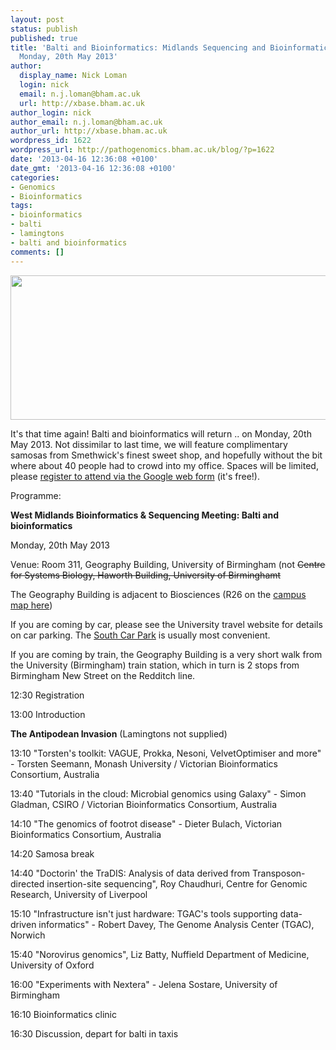 ```yaml
---
layout: post
status: publish
published: true
title: 'Balti and Bioinformatics: Midlands Sequencing and Bioinformatics Meeting:
  Monday, 20th May 2013'
author:
  display_name: Nick Loman
  login: nick
  email: n.j.loman@bham.ac.uk
  url: http://xbase.bham.ac.uk
author_login: nick
author_email: n.j.loman@bham.ac.uk
author_url: http://xbase.bham.ac.uk
wordpress_id: 1622
wordpress_url: http://pathogenomics.bham.ac.uk/blog/?p=1622
date: '2013-04-16 12:36:08 +0100'
date_gmt: '2013-04-16 12:36:08 +0100'
categories:
- Genomics
- Bioinformatics
tags:
- bioinformatics
- balti
- lamingtons
- balti and bioinformatics
comments: []
---
```

<p><a href="http://pathogenomics.bham.ac.uk/blog/wp-content/uploads/baltibioinformatics.jpg"><img class="alignright size-large wp-image-1628" title="baltibioinformatics" src="http://pathogenomics.bham.ac.uk/blog/wp-content/uploads/baltibioinformatics-1024x231.jpg" alt="" width="1024" height="231" /></a></p>
<p>It's that time again! Balti and bioinformatics will return .. on Monday, 20th May 2013. Not dissimilar to last time, we will feature complimentary samosas from Smethwick's finest sweet shop, and hopefully without the bit where about 40 people had to crowd into my office. Spaces will be limited, please <a href="https://docs.google.com/forms/d/19CJXKdMq_mOwnlVrcTR1LbUdcr-E9hFVRHn4fqx-QUg/viewform">register to attend via the Google web form</a> (it's free!).</p>
<p>Programme:</p>
<p><strong>West Midlands Bioinformatics &amp; Sequencing Meeting: Balti and bioinformatics<br />
</strong></p>
<p>Monday, 20th May 2013</p>
<p>Venue: Room 311, Geography Building, University of Birmingham (not <del>Centre for Systems Biology, Haworth Building, University of Birminghamt</del></p>
<p>The Geography Building is adjacent to Biosciences (R26 on the <a href="http://www.birmingham.ac.uk/Documents/university/edgbaston-map.pdf">campus map here</a>)</p>
<p>If you are coming by car, please see the University travel website for details on car parking. The <a href="http://www.birmingham.ac.uk/contact/directions/edgbaston-directions.aspx">South Car Park</a> is usually most convenient. </p>
<p>If you are coming by train, the Geography Building is a very short walk from the University (Birmingham) train station, which in turn is 2 stops from Birmingham New Street on the Redditch line.</p>
<p>12:30 Registration</p>
<p>13:00 Introduction</p>
<p><strong>The Antipodean Invasion</strong> (Lamingtons not supplied)</p>
<p>13:10 "Torsten's toolkit: VAGUE, Prokka, Nesoni, VelvetOptimiser and more" - Torsten Seemann, Monash University / Victorian Bioinformatics Consortium, Australia</p>
<p>13:40 "Tutorials in the cloud: Microbial genomics using Galaxy" - Simon Gladman, CSIRO / Victorian Bioinformatics Consortium, Australia</p>
<p>14:10 "The genomics of footrot disease" - Dieter Bulach, Victorian Bioinformatics Consortium, Australia</p>
<p>14:20 Samosa break</p>
<p>14:40 "Doctorin' the TraDIS: Analysis of data derived from Transposon-directed insertion-site sequencing", Roy Chaudhuri, Centre for Genomic Research, University of Liverpool</p>
<p>15:10 "Infrastructure isn't just hardware: TGAC's tools supporting data-driven informatics" - Robert Davey, The Genome Analysis Center (TGAC), Norwich</p>
<p>15:40 "Norovirus genomics", Liz Batty, Nuffield Department of Medicine, University of Oxford</p>
<p>16:00 "Experiments with Nextera" - Jelena Sostare, University of Birmingham</p>
<p>16:10 Bioinformatics clinic</p>
<p>16:30 Discussion, depart for balti in taxis</p>
